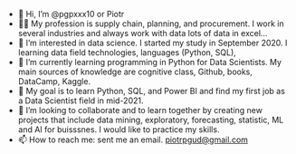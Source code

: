 - 👋 Hi, I’m @pgpxxx10 or Piotr 
- 👔💼 My profession is supply chain, planning, and procurement. I work in several industries and always work with data lots of data in excel...
- 👀 I’m interested in data science. I started my study in September 2020. I learning data field technologies, languages (Python, SQL),  
- 🌱  I’m currently learning programming in Python for  Data Scientists. 
      My main sources of knowledge are cognitive class, Github, books, DataCamp, Kaggle.
- 🎯 My goal is to learn Python, SQL, and  Power BI and find my first job as a Data Scientist field in mid-2021. 
- 💞️ I’m looking to collaborate and to learn together by creating new projects that include data mining, exploratory, forecasting, statistic, ML and AI for buisssnes. I would like to practice my skills.
- 📫 How to reach me: sent me an email. <piotrpgud@gmail.com>

<!---
pgpxxx10/pgpxxx10 is a ✨ special ✨ repository because its `README.md` (this file) appears on your GitHub profile.
You can click the Preview link to take a look at your changes.
--->
